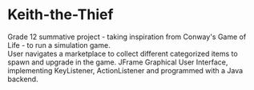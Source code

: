 # Keith-the-Thief
Grade 12 summative project - taking inspiration from Conway's Game of Life - to run a simulation game.  
User navigates a marketplace to collect different categorized items to spawn and upgrade in the game.
JFrame Graphical User Interface, implementing KeyListener, ActionListener and programmed with a Java backend. 
